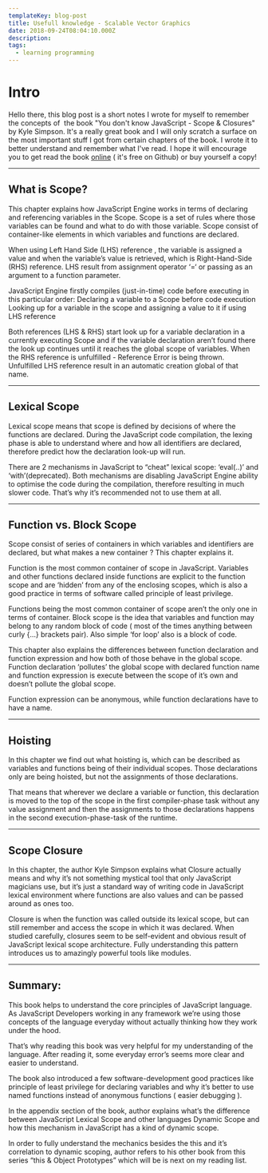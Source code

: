 ```yaml
---
templateKey: blog-post
title: Usefull knowledge - Scalable Vector Graphics
date: 2018-09-24T08:04:10.000Z
description:
tags:
  - learning programming
---
```


# **Intro**

Hello there, this blog post is a short notes I wrote for myself to remember the concepts of  the book "You don't know JavaScript - Scope &amp; Closures" by Kyle Simpson.
It's a really great book and I will only scratch a surface on the most important stuff I got from certain chapters of the book. I wrote it to better understand and remember what I've read. I hope it will encourage you to get read the book [online](https://github.com/getify/You-Dont-Know-JS/blob/master/scope%20&amp;%20closures/README.md#you-dont-know-js-scope--closures) ( it's free on Github) or buy yourself a copy!

___

## **What is Scope?**

This chapter explains how JavaScript Engine works in terms of declaring and referencing variables in the Scope. Scope is a set of rules where those variables can be found and what to do with those variable. Scope consist of container-like elements in which variables and functions are declared.

When using Left Hand Side (LHS) reference , the variable is assigned a value and when the variable’s value is retrieved, which is Right-Hand-Side (RHS) reference. LHS result from assignment operator ‘=‘ or passing as an argument to a function parameter.

JavaScript Engine firstly compiles (just-in-time) code before executing in this particular order:
Declaring a variable to a Scope before code execution
Looking up for a variable in the scope and assigning a value to it if using LHS reference

Both references (LHS &amp; RHS) start look up for a variable declaration in a currently executing Scope and if the variable declaration aren’t found there the look up continues until it reaches the global scope of variables.
When the RHS reference is unfulfilled - Reference Error is being thrown.
Unfulfilled LHS reference result in an automatic creation global of that name.

___

## **Lexical Scope**

Lexical scope means that scope is defined by decisions of where the functions are declared. During the JavaScript code compilation, the lexing phase is able to understand where and how all identifiers are declared, therefore predict how the declaration look-up will run.

There are 2 mechanisms in JavaScript to “cheat” lexical scope: ‘eval(..)’ and ‘with’(deprecated). Both mechanisms are disabling JavaScript Engine ability to optimise the code during the compilation, therefore resulting in much slower code. That’s why it’s recommended not to use them at all.

___

## **Function vs. Block Scope**

Scope consist of series of containers in which variables and identifiers are declared, but what makes a new container ? This chapter explains it.

Function is the most common container of scope in JavaScript. Variables and other functions declared inside functions are explicit to the function scope and are ‘hidden’ from any of the enclosing scopes, which is also a good practice in terms of software called principle of least privilege.

Functions being the most common container of scope aren’t the only one in terms of container. Block scope is the idea that variables and function may belong to any random block of code ( most of the times anything between curly {…} brackets pair). Also simple ‘for loop’ also is a block of code.

This chapter also explains the differences between function declaration and function expression and how both of those behave in the global scope. Function declaration ‘pollutes’ the global scope with declared function name and function expression is execute between the scope of it’s own and doesn’t pollute the global scope.

Function expression can be anonymous, while function declarations have to have a name.

___

## **Hoisting**

In this chapter we find out what hoisting is, which can be described as variables and functions being of their individual scopes. Those declarations only are being hoisted, but not the assignments of those declarations.

That means that wherever we declare a variable or function, this declaration is moved to the top of the scope in the first compiler-phase task without any value assignment and then the assignments to those declarations happens in the second execution-phase-task of the runtime.

___

## **Scope Closure**

In this chapter, the author Kyle Simpson explains what Closure actually means and why it’s not something mystical tool that only JavaScript magicians use, but it’s just a standard way of writing code in JavaScript lexical environment where functions are also values and can be passed around as ones too.

Closure is when the function was called outside its lexical scope, but can still remember and access the scope in which it was declared. When studied carefully, closures seem to be self-evident and obvious result of JavaScript lexical scope architecture.
Fully understanding this pattern introduces us to amazingly powerful tools like modules.

___

## **Summary:**

This book helps to understand the core principles of JavaScript language. As JavaScript Developers working in any framework we’re using those concepts of the language everyday without actually thinking how they work under the hood.

That’s why reading this book was very helpful for my understanding of the language. After reading it, some everyday error’s seems more clear and easier to understand.

The book also introduced a few software-development good practices like principle of least privilege for declaring variables and why it’s better to use named functions instead of anonymous functions ( easier debugging ).

In the appendix section of the book, author explains what’s the difference between JavaScript Lexical Scope and other languages Dynamic Scope and how this mechanism in JavaScript has a kind of dynamic scope.

In order to fully understand the mechanics besides the this and it’s correlation to dynamic scoping, author refers to his other book from this series “this &amp; Object Prototypes” which will be is next on my reading list.

